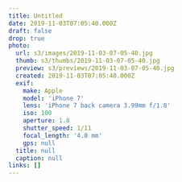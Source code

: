 ```yaml
---
title: Untitled
date: 2019-11-03T07:05:40.000Z
draft: false
drop: true
photo:
  url: s3/images/2019-11-03-07-05-40.jpg
  thumb: s3/thumbs/2019-11-03-07-05-40.jpg
  preview: s3/previews/2019-11-03-07-05-40.jpg
  created: 2019-11-03T07:05:40.000Z
  exif:
    make: Apple
    model: 'iPhone 7'
    lens: 'iPhone 7 back camera 3.99mm f/1.8'
    iso: 100
    aperture: 1.8
    shutter_speed: 1/11
    focal_length: '4.0 mm'
    gps: null
  title: null
  caption: null
links: []
---
```

